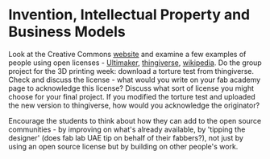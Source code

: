 # Invention, Intellectual Property and Business Models

Look at the Creative Commons [website](https://creativecommons.org/) and examine a few examples of people using open licenses - [Ultimaker](https://en.wikipedia.org/wiki/Ultimaker), [thingiverse](https://en.wikipedia.org/wiki/Thingiverse), [wikipedia](https://en.wikipedia.org/wiki/History_of_Wikipedia). Do the group project for the 3D printing week: download a torture test from thingiverse. Check and discuss the license - what would you write on your fab academy page to acknowledge this license? Discuss what sort of license you might choose for your final project. If you modified the torture test and uploaded the new version to thingiverse, how would you acknowledge the originator?

Encourage the students to think about how they can add to the open source communities - by improving on what's already available, by 'tipping the designer' (does fab lab UAE tip on behalf of their fabbers?), not just by using an open source license but by building on other people's work.